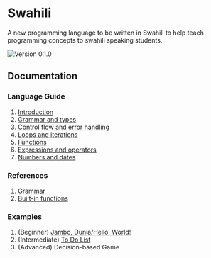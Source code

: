 # Swahili

A new programming language to be written in Swahili to help teach programming concepts to swahili speaking students.

![Version 0.1.0](https://img.shields.io/badge/version-0.1.0-blue)

## Documentation

### Language Guide

1. [Introduction](./docs/guide/01-introduction.md)
2. [Grammar and types](./docs/guide/02-grammar-and-types.md)
3. [Control flow and error handling](./docs/guide/03-control-flow.md)
4. [Loops and iterations](./docs/guide/04-loops.md)
5. [Functions](./docs/guide/05-functions.md)
6. [Expressions and operators](./docs/guide/06-expressions.md)
7. [Numbers and dates](<(./docs/guide/07-numbers.md)>)

### References

1. [Grammar](./docs/ref/grammar.md)
2. [Built-in functions](./docs/ref/built-in-functions.md)

### Examples

1. (Beginner) [Jambo, Dunia/Hello, World!](./examples/jambo.swh)
2. (Intermediate) [To Do List](./examples/mpango.swh)
3. (Advanced) Decision-based Game
